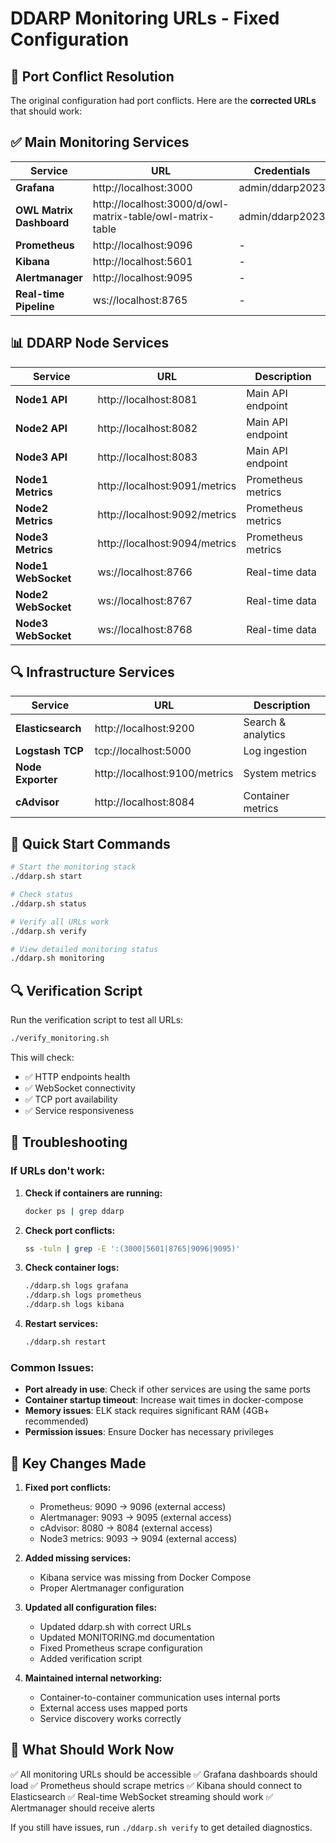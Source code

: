 # DDARP Monitoring URLs - Fixed Configuration

## 🔧 Port Conflict Resolution

The original configuration had port conflicts. Here are the **corrected URLs** that should work:

## ✅ Main Monitoring Services

| Service | URL | Credentials |
|---------|-----|-------------|
| **Grafana** | http://localhost:3000 | admin/ddarp2023 |
| **OWL Matrix Dashboard** | http://localhost:3000/d/owl-matrix-table/owl-matrix-table | admin/ddarp2023 |
| **Prometheus** | http://localhost:9096 | - |
| **Kibana** | http://localhost:5601 | - |
| **Alertmanager** | http://localhost:9095 | - |
| **Real-time Pipeline** | ws://localhost:8765 | - |

## 📊 DDARP Node Services

| Service | URL | Description |
|---------|-----|-------------|
| **Node1 API** | http://localhost:8081 | Main API endpoint |
| **Node2 API** | http://localhost:8082 | Main API endpoint |
| **Node3 API** | http://localhost:8083 | Main API endpoint |
| **Node1 Metrics** | http://localhost:9091/metrics | Prometheus metrics |
| **Node2 Metrics** | http://localhost:9092/metrics | Prometheus metrics |
| **Node3 Metrics** | http://localhost:9094/metrics | Prometheus metrics |
| **Node1 WebSocket** | ws://localhost:8766 | Real-time data |
| **Node2 WebSocket** | ws://localhost:8767 | Real-time data |
| **Node3 WebSocket** | ws://localhost:8768 | Real-time data |

## 🔍 Infrastructure Services

| Service | URL | Description |
|---------|-----|-------------|
| **Elasticsearch** | http://localhost:9200 | Search & analytics |
| **Logstash TCP** | tcp://localhost:5000 | Log ingestion |
| **Node Exporter** | http://localhost:9100/metrics | System metrics |
| **cAdvisor** | http://localhost:8084 | Container metrics |

## 🚀 Quick Start Commands

```bash
# Start the monitoring stack
./ddarp.sh start

# Check status
./ddarp.sh status

# Verify all URLs work
./ddarp.sh verify

# View detailed monitoring status
./ddarp.sh monitoring
```

## 🔍 Verification Script

Run the verification script to test all URLs:

```bash
./verify_monitoring.sh
```

This will check:
- ✅ HTTP endpoints health
- ✅ WebSocket connectivity
- ✅ TCP port availability
- ✅ Service responsiveness

## 🐛 Troubleshooting

### If URLs don't work:

1. **Check if containers are running:**
   ```bash
   docker ps | grep ddarp
   ```

2. **Check port conflicts:**
   ```bash
   ss -tuln | grep -E ':(3000|5601|8765|9096|9095)'
   ```

3. **Check container logs:**
   ```bash
   ./ddarp.sh logs grafana
   ./ddarp.sh logs prometheus
   ./ddarp.sh logs kibana
   ```

4. **Restart services:**
   ```bash
   ./ddarp.sh restart
   ```

### Common Issues:

- **Port already in use**: Check if other services are using the same ports
- **Container startup timeout**: Increase wait times in docker-compose
- **Memory issues**: ELK stack requires significant RAM (4GB+ recommended)
- **Permission issues**: Ensure Docker has necessary privileges

## 📝 Key Changes Made

1. **Fixed port conflicts:**
   - Prometheus: 9090 → 9096 (external access)
   - Alertmanager: 9093 → 9095 (external access)
   - cAdvisor: 8080 → 8084 (external access)
   - Node3 metrics: 9093 → 9094 (external access)

2. **Added missing services:**
   - Kibana service was missing from Docker Compose
   - Proper Alertmanager configuration

3. **Updated all configuration files:**
   - Updated ddarp.sh with correct URLs
   - Updated MONITORING.md documentation
   - Fixed Prometheus scrape configuration
   - Added verification script

4. **Maintained internal networking:**
   - Container-to-container communication uses internal ports
   - External access uses mapped ports
   - Service discovery works correctly

## 🎯 What Should Work Now

✅ All monitoring URLs should be accessible
✅ Grafana dashboards should load
✅ Prometheus should scrape metrics
✅ Kibana should connect to Elasticsearch
✅ Real-time WebSocket streaming should work
✅ Alertmanager should receive alerts

If you still have issues, run `./ddarp.sh verify` to get detailed diagnostics.